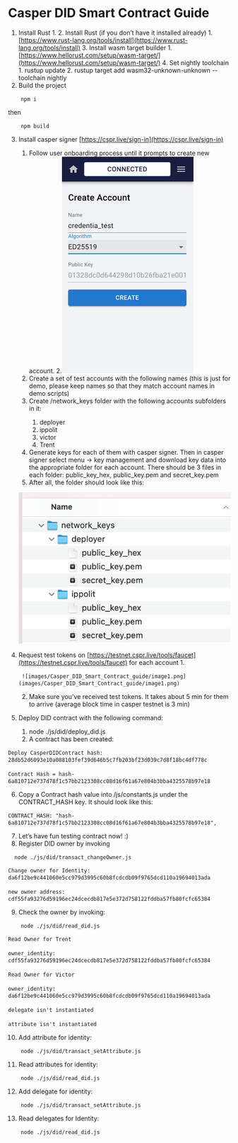 # Casper DID Smart Contract Guide

1. Install Rust
    1.
    2. Install Rust (if you don’t have it installed already)
        1. [https://www.rust-lang.org/tools/install](https://www.rust-lang.org/tools/install)
    3. Install wasm target builder
        1. [https://www.hellorust.com/setup/wasm-target/](https://www.hellorust.com/setup/wasm-target/)
    4. Set nightly toolchain
        1. rustup update
        2. rustup target add wasm32-unknown-unknown --toolchain nightly
2. Build the project
```
    npm i
```

then

```
    npm build
```

3. Install casper signer [https://cspr.live/sign-in](https://cspr.live/sign-in)
    1. Follow user onboarding process until it prompts to create new account.
    2.![images/Casper_DID_Smart_Contract_guide/image2.png](images/Casper_DID_Smart_Contract_guide/image2.png)
    3. Create a set of test accounts with the following names (this is just for demo, please keep names so that they match account names in demo scripts)
    4. Create <PROJECT>/network_keys folder with the following accounts subfolders in it:
        1. deployer
        2. ippolit
        3. victor
        4. Trent
    5. Generate keys for each of them with casper signer. Then in casper signer select menu -> key management and download key data into the appropriate folder for each account. There should be 3 files in each folder: public_key_hex, public_key.pem and secret_key.pem
    6. After all, the folder should look like this:

    ![Folder](images/Casper_DID_Smart_Contract_guide/Untitled.png)

4. Request test tokens on [https://testnet.cspr.live/tools/faucet](https://testnet.cspr.live/tools/faucet) for each account
    1.

        ![images/Casper_DID_Smart_Contract_guide/image1.png](images/Casper_DID_Smart_Contract_guide/image1.png)

    2. Make sure you’ve received test tokens. It takes about 5 min for them to arrive (average block time in casper testnet is 3 min)
5. Deploy DID contract with the following command:
    1. node ./js/did/deploy_did.js
    2. A contract has been created:
```
Deploy CasperDIDContract hash: 28db52d6093e10a088103fef39d646b5c7fb203bf23d039c7d8f18bc4df778c

Contract Hash = hash-6a810712e737d78f1c57bb2123308cc08d16f61a67e804b3bba4325578b97e18
```

6. Copy a Contract hash value into <PROJECT>/js/constants.js under the CONTRACT_HASH key. It should look like this:
```
CONTRACT_HASH: "hash-6a810712e737d78f1c57bb2123308cc08d16f61a67e804b3bba4325578b97e18",
```
7. Let’s have fun testing contract now! :)
8. Register DID owner by invoking
```
  node ./js/did/transact_changeOwner.js
```

```
Change owner for Identity: da6f12be9c441060e5cc979d3995c60b8fcdcdb09f9765dcd110a19694013ada

new owner address: cdf55fa93276d59196ec24dcecdb817e5e372d758122fddba57fb80fcfc65384
```
9. Check the owner by invoking:
```
    node ./js/did/read_did.js
```



```
Read Owner for Trent

owner_identity: cdf55fa93276d59196ec24dcecdb817e5e372d758122fddba57fb80fcfc65384

Read Owner for Victor

owner_identity: da6f12be9c441060e5cc979d3995c60b8fcdcdb09f9765dcd110a19694013ada

delegate isn't instantiated

attribute isn't instantiated
```
10. Add attribute for identity:
```
    node ./js/did/transact_setAttribute.js
```
11. Read attributes for identity:
```
    node ./js/did/read_did.js
```
12. Add delegate for identity:
```
    node ./js/did/transact_setAttribute.js
```
13. Read delegates for Identity:
```
    node ./js/did/read_did.js
```
